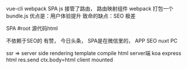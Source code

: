 vue-cli webpack SPA
js 接管了路由， 路由映射组件
webpack 打包一个 bundle.js
优点是：用户体验提升
致命的缺点：SEO 极差

SPA #root 源代码html

不依赖于SEO的
有赞， 今日头条， SPA是在微信里的， APP
SEO nuxt PC

ssr => server side rendering 
template compile html server端
koa express html res.send ctx.body=html 
client mounted 